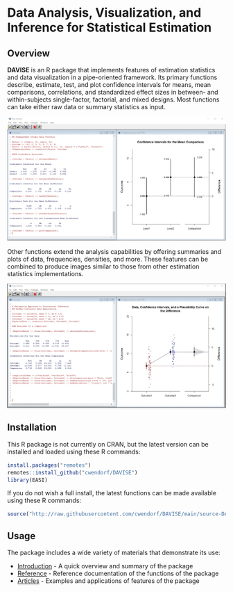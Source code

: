# Data Analysis, Visualization, and Inference for Statistical Estimation

## Overview

**DAVISE** is an R package that implements features of estimation statistics and data visualization in a pipe-oriented framework. Its primary functions describe, estimate, test, and plot confidence intervals for means, mean comparisons, correlations, and standardized effect sizes in between- and within-subjects single-factor, factorial, and mixed designs. Most functions can take either raw data or summary statistics as input.

![](./man/figures/CoverImageOne.jpg)

Other functions extend the analysis capabilities by offering summaries and plots of data, frequencies, densities, and more. These features can be combined to produce images similar to those from other estimation statistics implementations. 

![](./man/figures/CoverImageTwo.jpg)

## Installation

This R package is not currently on CRAN, but the latest version can be installed and loaded using these R commands:

```r
install.packages("remotes")
remotes::install_github("cwendorf/DAVISE")
library(EASI)
```

If you do not wish a full install, the latest functions can be made available using these R commands:

```r
source("http://raw.githubusercontent.com/cwendorf/DAVISE/main/source-DAVISE.R")
```

## Usage

The package includes a wide variety of materials that demonstrate its use:

- [Introduction](https://cwendorf.github.io/DAVISE/articles/Introduction.html) - A quick overview and summary of the package
- [Reference](https://cwendorf.github.io/DAVISE/reference/index.html) - Reference documentation of the functions of the package
- [Articles](https://cwendorf.github.io/DAVISE/articles/index.html) - Examples and applications of features of the package

